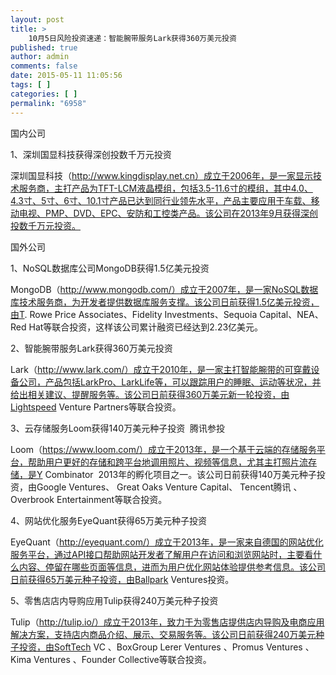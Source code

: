 ```yaml
---
layout: post
title: >
    10月5日风险投资速递：智能腕带服务Lark获得360万美元投资
published: true
author: admin
comments: false
date: 2015-05-11 11:05:56
tags: [ ]
categories: [ ]
permalink: "6958"
---
```



国内公司

1、深圳国显科技获得深创投数千万元投资

深圳国显科技（http://www.kingdisplay.net.cn）成立于2006年，是一家显示技术服务商，主打产品为TFT-LCM液晶模组，包括3.5-11.6寸的模组，其中4.0、4.3寸、5寸、6寸、10.1寸产品已达到同行业领先水平，产品主要应用于车载、移动电视、PMP、DVD、EPC、安防和工控类产品。该公司在2013年9月获得深创投数千万元投资。

国外公司

1、NoSQL数据库公司MongoDB获得1.5亿美元投资

MongoDB（http://www.mongodb.com/）成立于2007年，是一家NoSQL数据库技术服务商，为开发者提供数据库服务支撑。该公司日前获得1.5亿美元投资，由T. Rowe Price Associates、Fidelity Investments、Sequoia Capital、NEA、Red Hat等联合投资，这样该公司累计融资已经达到2.23亿美元。

2、智能腕带服务Lark获得360万美元投资

Lark（http://www.lark.com/）成立于2010年，是一家主打智能腕带的可穿戴设备公司，产品包括LarkPro、LarkLife等，可以跟踪用户的睡眠、运动等状况，并给出相关建议、提醒服务等。该公司日前获得360万美元新一轮投资，由Lightspeed Venture Partners等联合投资。

3、云存储服务Loom获得140万美元种子投资  腾讯参投

Loom（https://www.loom.com/）成立于2013年，是一个基于云端的存储服务平台，帮助用户更好的存储和跨平台地调用照片、视频等信息，尤其主打照片流存储，是Y Combinator  2013年的孵化项目之一。该公司日前获得140万美元种子投资，由Google Ventures、 Great Oaks Venture Capital、 Tencent腾讯 、Overbrook Entertainment等联合投资。

4、网站优化服务EyeQuant获得65万美元种子投资

EyeQuant（http://eyequant.com/）成立于2013年，是一家来自德国的网站优化服务平台，通过API接口帮助网站开发者了解用户在访问和浏览网站时，主要看什么内容、停留在哪些页面等信息，进而为用户优化网站体验提供参考信息。该公司日前获得65万美元种子投资，由Ballpark Ventures投资。

5、零售店店内导购应用Tulip获得240万美元种子投资

Tulip（http://tulip.io/）成立于2013年，致力于为零售店提供店内导购及电商应用解决方案，支持店内商品介绍、展示、交易服务等。该公司日前获得240万美元种子投资，由SoftTech VC 、BoxGroup Lerer Ventures 、Promus Ventures 、Kima Ventures 、Founder Collective等联合投资。
